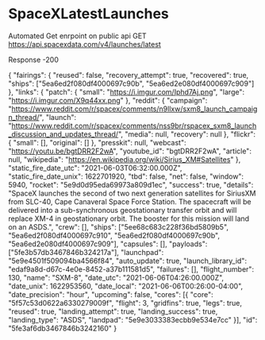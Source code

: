 # SpaceXLatestLaunches

Automated Get enrpoint on public api GET https://api.spacexdata.com/v4/launches/latest

Response -200

{
	"fairings": {
		"reused": false,
		"recovery_attempt": true,
		"recovered": true,
		"ships": ["5ea6ed2f080df4000697c90b", "5ea6ed2e080df4000697c909"]
	},
	"links": {
		"patch": {
			"small": "https://i.imgur.com/Iphd7Aj.png",
			"large": "https://i.imgur.com/X9q44xx.png"
		},
		"reddit": {
			"campaign": "https://www.reddit.com/r/spacex/comments/n9llxw/sxm8_launch_campaign_thread/",
			"launch": "https://www.reddit.com/r/spacex/comments/nss9br/rspacex_sxm8_launch_discussion_and_updates_thread/",
			"media": null,
			"recovery": null
		},
		"flickr": {
			"small": [],
			"original": []
		},
		"presskit": null,
		"webcast": "https://youtu.be/bgtDRR2F2wA",
		"youtube_id": "bgtDRR2F2wA",
		"article": null,
		"wikipedia": "https://en.wikipedia.org/wiki/Sirius_XM#Satellites"
	},
	"static_fire_date_utc": "2021-06-03T06:32:00.000Z",
	"static_fire_date_unix": 1622701920,
	"tbd": false,
	"net": false,
	"window": 5940,
	"rocket": "5e9d0d95eda69973a809d1ec",
	"success": true,
	"details": "SpaceX launches the second of two next generation satellites for SiriusXM from SLC-40, Cape Canaveral Space Force Station. The spacecraft will be delivered into a sub-synchronous geostationary transfer orbit and will replace XM-4 in geostationary orbit. The booster for this mission will land on an ASDS.",
	"crew": [],
	"ships": ["5ee68c683c228f36bd5809b5", "5ea6ed2f080df4000697c910", "5ea6ed2f080df4000697c90b", "5ea6ed2e080df4000697c909"],
	"capsules": [],
	"payloads": ["5fe3b57db3467846b324217a"],
	"launchpad": "5e9e4501f509094ba4566f84",
	"auto_update": true,
	"launch_library_id": "edaf9a8d-d67c-4e0e-8452-a37b111581d5",
	"failures": [],
	"flight_number": 130,
	"name": "SXM-8",
	"date_utc": "2021-06-06T04:26:00.000Z",
	"date_unix": 1622953560,
	"date_local": "2021-06-06T00:26:00-04:00",
	"date_precision": "hour",
	"upcoming": false,
	"cores": [{
		"core": "5f57c53d0622a6330279009f",
		"flight": 3,
		"gridfins": true,
		"legs": true,
		"reused": true,
		"landing_attempt": true,
		"landing_success": true,
		"landing_type": "ASDS",
		"landpad": "5e9e3033383ecbb9e534e7cc"
	}],
	"id": "5fe3af6db3467846b3242160"
}

